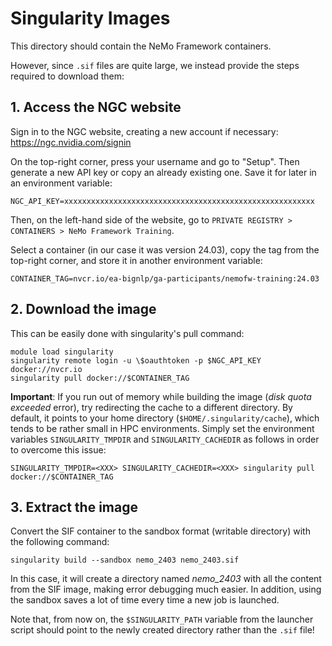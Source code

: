 # Singularity Images

This directory should contain the NeMo Framework containers.

However, since `.sif` files are quite large, we instead provide the steps required to download them:

## 1. Access the NGC website

Sign in to the NGC website, creating a new account if necessary: https://ngc.nvidia.com/signin

On the top-right corner, press your username and go to "Setup". Then generate a new API key or copy an already existing one. Save it for later in an environment variable:
```
NGC_API_KEY=xxxxxxxxxxxxxxxxxxxxxxxxxxxxxxxxxxxxxxxxxxxxxxxxxxxxxxxx
```
Then, on the left-hand side of the website, go to `PRIVATE REGISTRY > CONTAINERS > NeMo Framework Training`.

Select a container (in our case it was version 24.03), copy the tag from the top-right corner, and store it in another environment variable:
```
CONTAINER_TAG=nvcr.io/ea-bignlp/ga-participants/nemofw-training:24.03
```

## 2. Download the image
This can be easily done with singularity's pull command:
```
module load singularity
singularity remote login -u \$oauthtoken -p $NGC_API_KEY docker://nvcr.io
singularity pull docker://$CONTAINER_TAG
```

**Important**: If you run out of memory while building the image (*disk quota exceeded* error), try redirecting the cache to a different directory.
By default, it points to your home directory (`$HOME/.singularity/cache`), which tends to be rather small in HPC environments.
Simply set the environment variables `SINGULARITY_TMPDIR` and `SINGULARITY_CACHEDIR` as follows in order to overcome this issue:
```
SINGULARITY_TMPDIR=<XXX> SINGULARITY_CACHEDIR=<XXX> singularity pull docker://$CONTAINER_TAG
```

## 3. Extract the image
Convert the SIF container to the sandbox format (writable directory) with the following command:
```
singularity build --sandbox nemo_2403 nemo_2403.sif
```
In this case, it will create a directory named *nemo_2403* with all the content from the SIF image, making error debugging much easier.
In addition, using the sandbox saves a lot of time every time a new job is launched.

Note that, from now on, the `$SINGULARITY_PATH` variable from the launcher script should point to the newly created directory rather than the `.sif` file!
